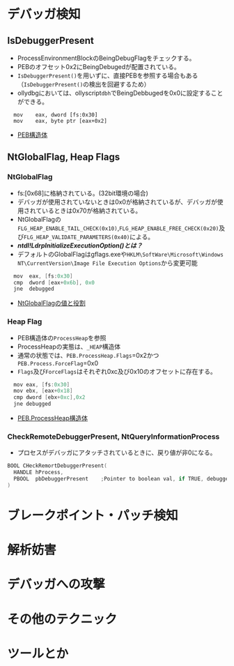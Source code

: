 # デバッガ検知
## IsDebuggerPresent
- ProcessEnvironmentBlockのBeingDebugFlagをチェックする。
- PEBのオフセット0x2にBeingDebugedが配置されている。
- ```IsDebuggerPresent()```を用いずに、直接PEBを参照する場合もある（```IsDebuggerPresent()```の検出を回避するため）
- ollydbgにおいては、ollyscript```dbh```でBeingDebbugedを0x0に設定することができる。
```C:DetectDbg
  mov    eax, dword [fs:0x30]
  mov    eax, byte ptr [eax+0x2]
```
- [PEB構造体](http://terminus.rewolf.pl/terminus/structures/ntdll/_PEB_combined.html)
## NtGlobalFlag, Heap Flags
### NtGlobalFlag
- fs:\[0x68\]に格納されている。(32bit環境の場合)
- デバッガが使用されていないときは0x0が格納されているが、デバッガが使用されているときは0x70が格納されている。
- NtGlobalFlagの```FLG_HEAP_ENABLE_TAIL_CHECK(0x10)```,```FLG_HEAP_ENABLE_FREE_CHECK(0x20)```及び```FLG_HEAP_VALIDATE_PARAMETERS(0x40)```による。
- ***ntdl!LdrpInitializeExecutionOption()とは？***
- デフォルトのGlobalFlagはgflags.exeや```HKLM\SoftWare\Microsoft\Windows NT\CurrentVersion\Image File Execution Options```から変更可能
```C
  mov  eax, [fs:0x30]
  cmp  dword [eax+0x6b], 0x0
  jne  debugged
```
- [NtGlobalFlagの値と役割](https://learn.microsoft.com/ja-jp/windows-hardware/drivers/debugger/global-flag-reference)
### Heap Flag
- PEB構造体の```ProcessHeap```を参照
- ProcessHeapの実態は、```_HEAP```構造体
- 通常の状態では、```PEB.ProcessHeap.Flags```=0x2かつ```PEB.Process.ForceFlag```=0x0
- ```Flags```及び```ForceFlags```はそれぞれ0xc及び0x10のオフセットに存在する。
```C
  mov eax, [fs:0x30]
  mov ebx, [eax+0x18]
  cmp dword [ebx+0xc],0x2
  jne debugged
```
- [PEB.ProcessHeap構造体](http://terminus.rewolf.pl/terminus/structures/ntdll/_HEAP_combined.html)
### CheckRemoteDebuggerPresent, NtQueryInformationProcess
- プロセスがデバッガにアタッチされているときに、戻り値が非0になる。
```C
BOOL CHeckRemortDebuggerPresent(
  HANDLE hProcess,
  PBOOL  pbDebuggerPresent    ;Pointer to boolean val, if TRUE, debugger is attached.
)
```
# ブレークポイント・パッチ検知
# 解析妨害
# デバッガへの攻撃
# その他のテクニック
# ツールとか

